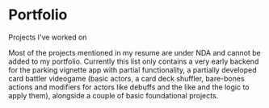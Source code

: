 # Portfolio
Projects I've worked on

Most of the projects mentioned in my resume are under NDA and cannot be added to my portfolio. Currently this list only contains a very early backend for the parking vignette app with partial functionality, a partially developed card battler videogame (basic actors, a card deck shuffler, bare-bones actions and modifiers for actors like debuffs and the like and the logic to apply them), alongside a couple of basic foundational projects.
